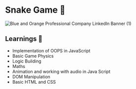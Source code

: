 # Snake Game :snake:
![Blue and Orange Professional Company LinkedIn Banner (1)](https://user-images.githubusercontent.com/91616196/175930999-9528ef15-3780-405a-9dfa-ae6fb7538b7c.gif)

## Learnings :raising_hand:
* Implementation of OOPS in JavaScript
* Basic Game Physics
* Logic Building
* Maths
* Animation and working with audio in Java Script
* DOM Manipulation
* Basic HTML and CSS
